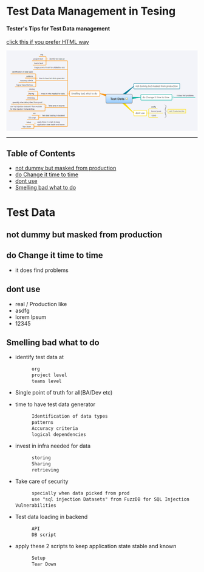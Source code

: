 # Test Data Management in Tesing

#### Tester's Tips for Test Data management

[click this if you prefer HTML way](https://htmlpreview.github.io/?https://raw.githubusercontent.com/gauravkhuraana/Testing/main/Test%20Data/Test%20Data.html)

![Test Data Mindmap](./Test%20Data%20Mindmap.png "Test Data Mindmap")

<hr>

## Table of Contents

- [not dummy but masked from production](#not-dummy-but-masked-from-production)
- [do Change it time to time](#do-change-it-time-to-time)
- [dont use](#dont-use)
- [Smelling bad what to do](#smelling-bad-what-to-do)


# Test Data

## not dummy but masked from production

## do Change it time to time 

* it does find problems

## dont use

* real / Production like
* asdfg
* lorem lpsum
* 12345

## Smelling bad what to do 

* identify test data at

			org
			project level
			teams level
			
* Single point of truth for all(BA/Dev etc)

* time to have test data generator

			Identification of data types
			patterns
			Accuracy criteria
			logical dependencies

* invest in infra needed for data

			storing
			Sharing 
			retrieving

* Take care of security

			specially when data picked from prod
			use "sql injection Datasets" from FuzzDB for SQL Injection Vulnerabilities

* Test data loading in backend

			API
			DB script

* apply these 2 scripts to keep 
application state stable and known

			Setup
			Tear Down
